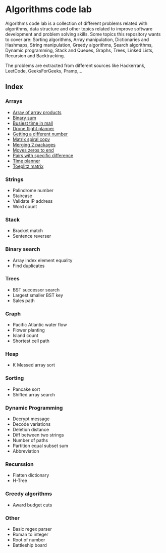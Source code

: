 # Algorithms code lab

Algorithms code lab is a collection of different problems related with algorithms, data structure and other topics
related to improve software development and problem solving skills. Some topics this repository wants to cover are:
Sorting algorithms, Array manipulation, Dictionaries and Hashmaps, String manipulation, Greedy algorithms, Search
algorithms, Dynamic programming, Stack and Queues, Graphs, Trees, Linked Lists, Recursion and Backtracking.

The problems are extracted from different sources like Hackerrank, LeetCode, GeeksForGeeks, Pramp,...

## Index

### Arrays
- [Array of array products](src/main/java/dev/manolovn/arrayofarrayproducts)
- [Binary sum](src/main/java/dev/manolovn/binarysum)
- [Busiest time in mall](src/main/java/dev/manolovn/busiestmall)
- [Drone flight planner](src/main/java/dev/manolovn/droneflightplanner)
- [Getting a different number](src/main/java/dev/manolovn/gettingadifferentnumber)
- [Matrix spiral copy](src/main/java/dev/manolovn/matrixspiralcopy)
- [Merging 2 packages](src/main/java/dev/manolovn/merging2packages)
- [Moves zeros to end](src/main/java/dev/manolovn/movezerostoend)
- [Pairs with specific difference](src/main/java/dev/manolovn/pairswithspecificdifference)
- [Time planner](src/main/java/dev/manolovn/timeplanner)
- [Toeplitz matrix](src/main/java/dev/manolovn/toeplitzmatrix)

### Strings
- Palindrome number
- Staircase
- Validate IP address
- Word count

### Stack
- Bracket match
- Sentence reverser

### Binary search
- Array index element equality
- Find duplicates

### Trees
- BST successor search
- Largest smaller BST key
- Sales path

### Graph
- Pacific Atlantic water flow
- Flower planting
- Island count
- Shortest cell path

### Heap
- K Messed array sort

### Sorting
- Pancake sort
- Shifted array search

### Dynamic Programming
- Decrypt message
- Decode variations
- Deletion distance
- Diff between two strings
- Number of paths
- Partition equal subset sum
- Abbreviation

### Recurssion
- Flatten dictionary
- H-Tree

### Greedy algorithms
- Award budget cuts

### Other
- Basic regex parser
- Roman to integer
- Root of number
- Battleship board
